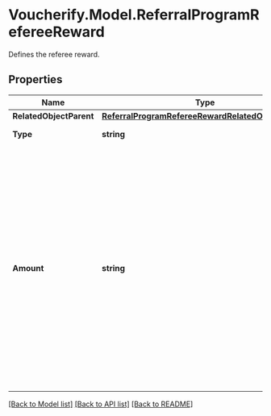 # Voucherify.Model.ReferralProgramRefereeReward
Defines the referee reward.

## Properties

Name | Type | Description | Notes
------------ | ------------- | ------------- | -------------
**RelatedObjectParent** | [**ReferralProgramRefereeRewardRelatedObjectParent**](ReferralProgramRefereeRewardRelatedObjectParent.md) |  | [optional] 
**Type** | **string** | Type of reward. | [optional] 
**Amount** | **string** | Define the number of &#x60;points&#x60; to add to a loyalty card or &#x60;credits&#x60; to the balance on a gift card. In case of the gift card, the value is multiplied by 100 to precisely represent 2 decimal places. For example, $100 amount is written as 10000. | [optional] 

[[Back to Model list]](../../README.md#documentation-for-models) [[Back to API list]](../../README.md#documentation-for-api-endpoints) [[Back to README]](../../README.md)

